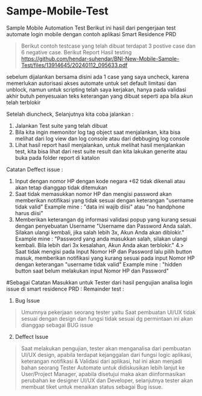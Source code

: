# Sampe-Mobile-Test
Sample Mobile Automation Test
Berikut ini hasil dari pengerjaan test automate login mobile dengan contoh aplikasi Smart Residence PRD

> Berikut contoh testcase yang telah dibuat
 terdapat 3 postive case dan 6 negative case.
> Berikut Report Hasil testing
https://github.com/hendar-suhendar/BNI-New-Mobile-Sample-Test/files/13914645/20240112_095633.pdf

sebelum dijalankan bersama disini ada 1 case yang saya uncheck, karena memerlukan autorisasi akses automate 
untuk set default limitasi dan unblock, namun untuk scripting telah saya kerjakan, 
hanya pada validasi akhir butuh penyesuaian teks keterangan yang dibuat seperti apa bila akun telah terblokir

Setelah diuncheck, Selanjutnya kita coba jalankan :

1. Jalankan Test suite yang telah dibuat
2. Bila kita ingin memonitor log tag object saat menjalankan, 
   kita bisa melihat dari log view dan log console atau dari debbuging log console
2. Lihat hasil report hasil menjalankan, untuk melihat hasil menjalankan test, kita bisa lihat dari rest suite result dan kita lakukan generite 
atau buka pada folder report di katalon 

Catatan Deffect issue :
1. Input dengan nomor HP dengan kode negara +62 tidak dikenali atau akan tetap dianggap tidak ditemukan
2.  Saat tidak memasukkan nomor HP dan mengisi password akan memberikan notifikasi yang tidak sesuai dengan keterangan
"username tidak valid"
Example mine : "data ini wajib diisi" atau "no handphone harus diisi"
3. Memberikan keterangan dg informasi validasi popup yang kurang sesuai dengan penyebuatan Username
"Username dan Password Anda salah. Silakan ulangi kembali, jika salah lebih 3x, Akun Anda akan diblokir."
Example mine : "Password yang anda masukkan salah, silakan ulangi kembali. Bila lebih dari 3x kesalahan, Akun Anda akan terblokir."
4.> Saat tidak mengisi pada Input Nomor HP dan Password lalu pilih button masuk, memberikan notifikasi yang kurang sesuai pada input Nomor HP
dengan keterangan "username tidak valid"
Example mine : "hidden button saat belum melakukan input Nomor HP dan Password"



#Sebagai Catatan Masukkan untuk Tester dari hasil pengujian analisa login issue di smart residence PRD :
Remainder test :
1. Bug Issue
> Umumnya pekerjaan seorang tester yaitu Saat pembuatan UI/UX tidak sesuai dengan design dan fungsi tidak sesuai dg permintaan ini akan dianggap sebagai BUG issue

2. Deffect Issue
> Saat melakukan pengujian, tester akan menganalisa dari pembuatan UI/UX design, apabila terdapat kejanggalan dari fungsi logic aplikasi,
  keterangan notifikasi & Validasi dari aplikasi, hal ini akan menjadi bahan seorang Tester Automate untuk
  didiskusikan lebih lanjut ke User/Project Manager, apabila disetujui maka akan diinformasikan perubahan 
  ke designer UI/UX dan Developer, selanjutnya tester akan membuat tiket untuk menaikan status sebagai Bug issue.
